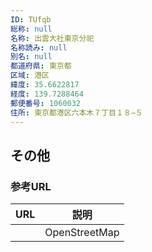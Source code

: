 ```yaml
---
ID: TUfqb
総称: null
名称: 出雲大社東京分祀
名称読み: null
別名: null
都道府県: 東京都
区域: 港区
緯度: 35.6622817
経度: 139.7288464
郵便番号: 1060032
住所: 東京都港区六本木７丁目１８−５
---
```


## その他

### 参考URL

| URL | 説明          |
| --- | ------------- |
|     | OpenStreetMap |

